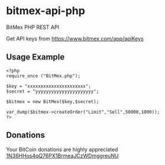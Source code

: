 # bitmex-api-php
BitMex PHP REST API

Get API keys from https://www.bitmex.com/app/apiKeys

## Usage Example
    <?php
    require_once ("BitMex.php");
    
    $key = "xxxxxxxxxxxxxxxxxxxxxx";
    $secret = "yyyyyyyyyyyyyyyyyyyyyy";

    $bitmex = new BitMex($key,$secret);
    
    var_dump($bitmex->createOrder("Limit","Sell",50000,1000));
    ?>

## Donations
Your BitCoin donations are highly appreciated [1N36HHos4qQ76PX1BrmeaJCzWDmggreuNU](https://blockchain.info/address/1N36HHos4qQ76PX1BrmeaJCzWDmggreuNU)
